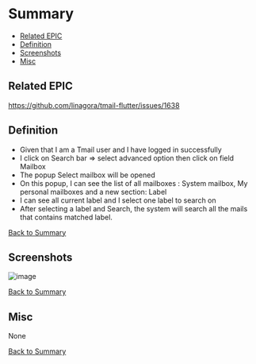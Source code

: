 # Summary

* [Related EPIC](#related-epic)
* [Definition](#definition)
* [Screenshots](#screenshots)
* [Misc](#misc)

## Related EPIC

https://github.com/linagora/tmail-flutter/issues/1638

## Definition

- Given that I am a Tmail user and I have logged in successfully
- I click on Search bar => select advanced option then click on field Mailbox 
- The popup Select mailbox will be opened 
- On this popup, I can see the list of all mailboxes : System mailbox, My personal mailboxes and a new section: Label 
- I can see all current label and I select one label to search on 
- After selecting a label and Search, the system will search all the mails that contains matched label. 

[Back to Summary](#summary)

## Screenshots

![image](https://user-images.githubusercontent.com/68209176/228437135-0cdccd94-6a38-4fe6-b019-356015772ec2.png)

[Back to Summary](#summary)

## Misc

None

[Back to Summary](#summary)
